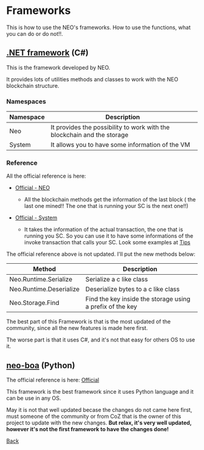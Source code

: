 # Frameworks

This is how to use the NEO's frameworks.
How to use the functions, what you can do or do not!!.


## [.NET framework](https://github.com/neo-project/neo-devpack-dotnet) (C#)

This is the framework developed by NEO.

It provides lots of utilities methods and classes to work with the NEO blockchain structure.

### Namespaces
|  Namespace |  Description |
|---|---|
| Neo  |  It provides the possibility to work with the blockchain and the storage |
| System  | It allows you to have some information of the VM  |

### Reference

All the official reference is here: 
 - [Official - NEO](http://docs.neo.org/en-us/sc/reference/api/neo.html)
    - All the blockchain methods get the information of the last block ( the last one mined!! The one that is running your SC is the next one!!)
 
 - [Official - System](http://docs.neo.org/en-us/sc/reference/api/System.html)
    - It takes the information of the actual transaction, the one that is running you SC. So you can use it to have some informations of the invoke transaction that calls your SC. Look some examples at [Tips](../Tips/Tips.md)

The official reference above is not updated. I'll put the new methods below:

|  Method |  Description |
|---|---|
| Neo.Runtime.Serialize | Serialize a c like class |
| Neo.Runtime.Deserialize | Deserialize bytes to a c like class |
| Neo.Storage.Find | Find the key inside the storage using a prefix of the key |


The best part of this Framework is that is the most updated of the community, since all the new features is made here first.

The worse part is that it uses C#, and it's not that easy for others OS to use it.

## [neo-boa](https://github.com/CityOfZion/neo-boa) (Python)

The official reference is here: [Official](https://neo-boa.readthedocs.io/en/latest/)

This framework is the best framework since it uses Python language and it can be use in any OS.

May it is not that well updated becase the changes do not came here first, must someone of the community or from CoZ that is the owner of this project to update with the new changes. **But relax, it's very well updated, however it's not the first framework to have the changes done!**

[Back](../SmartContract.md)
